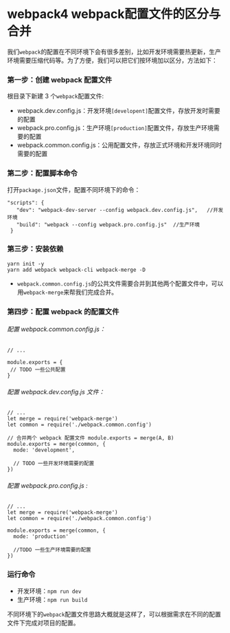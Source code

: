 # webpack4 webpack配置文件的区分与合并

我们`webpack`的配置在不同环境下会有很多差别，比如开发环境需要热更新，生产环境需要压缩代码等。为了方便，我们可以把它们按环境加以区分，方法如下：


### 第一步：创建 webpack 配置文件

根目录下新建 3 个`webpack`配置文件:

- webpack.dev.config.js：开发环境`[developent]`配置文件，存放开发时需要的配置
- webpack.pro.config.js：生产环境`[production]`配置文件，存放生产环境需要的配置
- webpack.common.config.js：公用配置文件，存放正式环境和开发环境同时需要的配置


### 第二步：配置脚本命令

打开`package.json`文件，配置不同环境下的命令：

```
"scripts": {
   "dev": "webpack-dev-server --config webpack.dev.config.js",   //开发环境
   "build": "webpack --config webpack.pro.config.js"  //生产环境
 }
```


### 第三步：安装依赖

```
yarn init -y
yarn add webpack webpack-cli webpack-merge -D
```

- `webpack.common.config.js`的公共文件需要合并到其他两个配置文件中，可以用`webpack-merge`来帮我们完成合并。


### 第四步：配置 webpack 的配置文件

###### 配置 webpack.common.config.js：

```
// ...

module.exports = {
 // TODO 一些公共配置
}
```

###### 配置 webpack.dev.config.js 文件：

```
// ...
let merge = require('webpack-merge')
let common = require('./webpack.common.config')

// 合并两个 webpack 配置文件 module.exports = merge(A, B)
module.exports = merge(common, {
  mode: 'development',

  // TODO 一些开发环境需要的配置
})
```

###### 配置 webpack.pro.config.js :

```
// ...
let merge = require('webpack-merge')
let common = require('./webpack.common.config')

module.exports = merge(common, {
  mode: 'production'

  //TODO 一些生产环境需要的配置
})
```


### 运行命令

- 开发环境：```npm run dev```
- 生产环境：```npm run build```

不同环境下的`webpack`配置文件思路大概就是这样了，可以根据需求在不同的配置文件下完成对项目的配置。

